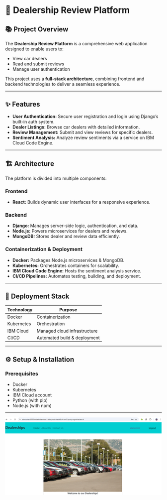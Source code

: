 # 🚗 Dealership Review Platform

## 📚 Project Overview

The **Dealership Review Platform** is a comprehensive web application designed to enable users to:

- View car dealers
- Read and submit reviews
- Manage user authentication

This project uses a **full-stack architecture**, combining frontend and backend technologies to deliver a seamless experience.

---

## ✨ Features

- **User Authentication:** Secure user registration and login using Django’s built-in auth system.
- **Dealer Listings:** Browse car dealers with detailed information.
- **Review Management:** Submit and view reviews for specific dealers.
- **Sentiment Analysis:** Analyze review sentiments via a service on IBM Cloud Code Engine.

---

## 🏗️ Architecture

The platform is divided into multiple components:

### Frontend
- **React:** Builds dynamic user interfaces for a responsive experience.

### Backend
- **Django:** Manages server-side logic, authentication, and data.
- **Node.js:** Powers microservices for dealers and reviews.
- **MongoDB:** Stores dealer and review data efficiently.

### Containerization & Deployment
- **Docker:** Packages Node.js microservices & MongoDB.
- **Kubernetes:** Orchestrates containers for scalability.
- **IBM Cloud Code Engine:** Hosts the sentiment analysis service.
- **CI/CD Pipelines:** Automates testing, building, and deployment.

---

## 🚀 Deployment Stack

| Technology  | Purpose                          |
|-------------|----------------------------------|
| Docker      | Containerization                 |
| Kubernetes  | Orchestration                    |
| IBM Cloud   | Managed cloud infrastructure     |
| CI/CD       | Automated build & deployment     |

---

## ⚙️ Setup & Installation

### Prerequisites

- Docker
- Kubernetes
- IBM Cloud account
- Python (with pip)
- Node.js (with npm)

---

<p align="center">
  <img src="https://github.com/alchemistcohen/xrwvm-fullstack_developer_capstone/blob/main/deployed_loggedin.png" alt="Dealership Review Platform Screenshot" width="600"/>
</p>
